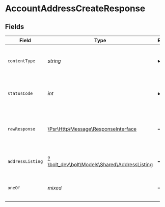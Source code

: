 # AccountAddressCreateResponse


## Fields

| Field                                                                                                        | Type                                                                                                         | Required                                                                                                     | Description                                                                                                  |
| ------------------------------------------------------------------------------------------------------------ | ------------------------------------------------------------------------------------------------------------ | ------------------------------------------------------------------------------------------------------------ | ------------------------------------------------------------------------------------------------------------ |
| `contentType`                                                                                                | *string*                                                                                                     | :heavy_check_mark:                                                                                           | HTTP response content type for this operation                                                                |
| `statusCode`                                                                                                 | *int*                                                                                                        | :heavy_check_mark:                                                                                           | HTTP response status code for this operation                                                                 |
| `rawResponse`                                                                                                | [\Psr\Http\Message\ResponseInterface](https://www.php-fig.org/psr/psr-7/#33-psrhttpmessageresponseinterface) | :heavy_minus_sign:                                                                                           | Raw HTTP response; suitable for custom response parsing                                                      |
| `addressListing`                                                                                             | [?\bolt_dev\bolt\Models\Shared\AddressListing](../../models/shared/AddressListing.md)                        | :heavy_minus_sign:                                                                                           | The address was successfully added                                                                           |
| `oneOf`                                                                                                      | *mixed*                                                                                                      | :heavy_minus_sign:                                                                                           | The address is invalid and cannot be added                                                                   |